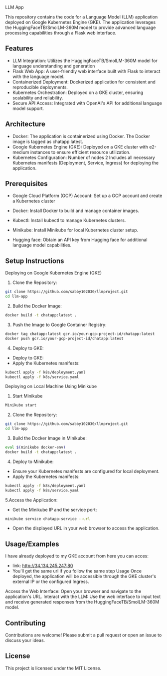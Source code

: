 LLM App


This repository contains the code for a Language Model (LLM) application deployed on Google Kubernetes Engine (GKE). The application leverages the HuggingFaceTB/SmolLM-360M model to provide advanced language processing capabilities through a Flask web interface.
## Features

- LLM Integration: Utilizes the HuggingFaceTB/SmolLM-360M model for language understanding and generation
- Flask Web App: A user-friendly web interface built with Flask to interact with the language model.
- Containerized Deployment: Dockerized application for consistent and reproducible deployments.
- Kubernetes Orchestration: Deployed on a GKE cluster, ensuring scalability and reliability.
- Secure API Access: Integrated with OpenAI's API for additional language model support.


## Architecture

- Docker: The application is containerized using Docker. The Docker image is tagged as chatapp:latest.
- Google Kubernetes Engine (GKE): Deployed on a GKE cluster with e2-medium instances to ensure efficient resource utilization.
- Kubernetes Configuration: Number of nodes 2 Includes all necessary Kubernetes manifests (Deployment, Service, Ingress) for deploying the application.
## Prerequisites

- Google Cloud Platform (GCP) Account: Set up a GCP account and create a Kubernetes cluster

- Docker: Install Docker to build and manage container images.

- Kubectl: Install kubectl to manage Kubernetes clusters.

- Minikube: Install Minikube for local Kubernetes cluster setup.

- Hugging face: Obtain an API key from Hugging face for additional language model capabilities.
## Setup Instructions

Deploying on Google Kubernetes Engine (GKE)

1. Clone the Repository:
```bash
git clone https://github.com/sabby102030/llmproject.git
cd llm-app
```
2. Build the Docker Image:
```bash
docker build -t chatapp:latest .
```

3. Push the Image to Google Container Registry:
```bash
docker tag chatapp:latest gcr.io/your-gcp-project-id/chatapp:latest
docker push gcr.io/your-gcp-project-id/chatapp:latest
```
4. Deploy to GKE:
- Deploy to GKE:
- Apply the Kubernetes manifests:
```bash
kubectl apply -f k8s/deployment.yaml
kubectl apply -f k8s/service.yaml
```
Deploying on Local Machine Using Minikube
1. Start Minikube
```bash
Minikube start
```
2. Clone the Repository:
```bash
git clone https://github.com/sabby102030/llmproject.git
cd llm-app
```
3. Build the Docker Image in Minikube:
```bash
eval $(minikube docker-env)
docker build -t chatapp:latest .
```
4. Deploy to Minikube:
- Ensure your Kubernetes manifests are configured for local deployment.
- Apply the Kubernetes manifests:
```bash
kubectl apply -f k8s/deployment.yaml
kubectl apply -f k8s/service.yaml
```

5.Access the Application:
- Get the Minikube IP and the service port:
```bash
minikube service chatapp-service --url
```
- Open the displayed URL in your web browser to access the application.

## Usage/Examples
I have already deployed to my GKE account from here you can acces:
- link: http://34.134.245.247:80
- You'll get the same url if you follow the same step
Usage
Once deployed, the application will be accessible through the GKE cluster's external IP or the configured Ingress.

Access the Web Interface: Open your browser and navigate to the application's URL.
Interact with the LLM: Use the web interface to input text and receive generated responses from the HuggingFaceTB/SmolLM-360M model.

## Contributing

Contributions are welcome! Please submit a pull request or open an issue to discuss your ideas.
## License

This project is licensed under the MIT License.
